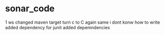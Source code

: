 # sonar_code
1
ws
changed maven target 
turn c to C
again same
i dont konw how to write
added dependency for junit
added depemndencies
